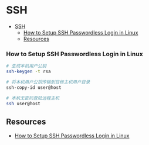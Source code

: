 # SSH

- [SSH](#ssh)
    - [How to Setup SSH Passwordless Login in Linux](#how-to-setup-ssh-passwordless-login-in-linux)
  - [Resources](#resources)

### How to Setup SSH Passwordless Login in Linux

```bash
# 生成本机用户公钥
ssh-keygen -t rsa

# 将本机用户公钥传输到目标主机用户目录
ssh-copy-id user@host

# 本机无密码登陆远程主机
ssh user@host
```

## Resources

- [How to Setup SSH Passwordless Login in Linux](https://www.tecmint.com/ssh-passwordless-login-using-ssh-keygen-in-5-easy-steps/)
